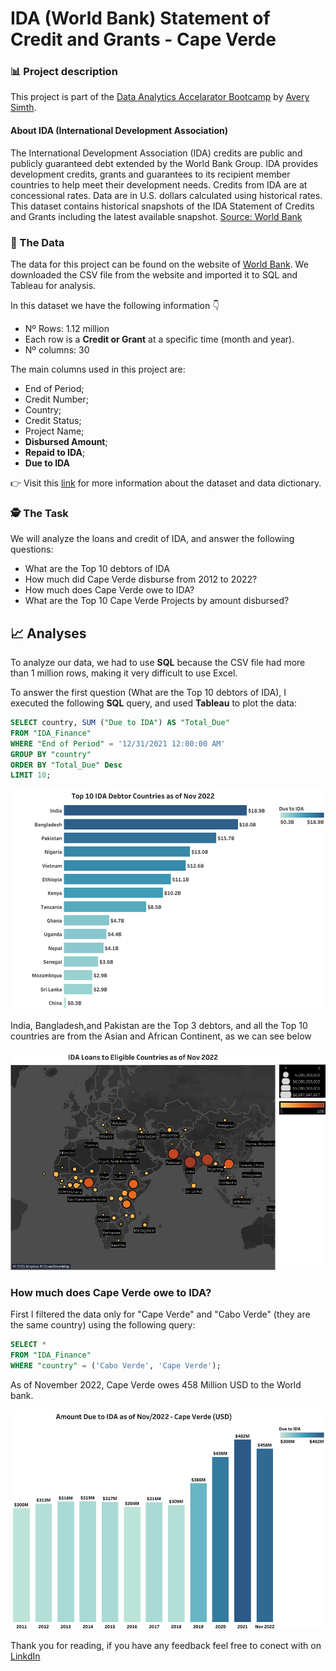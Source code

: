# IDA (World Bank) Statement of Credit and Grants - Cape Verde

### 📊 Project description

This project is part of the [Data Analytics Accelarator Bootcamp](https://www.datacareerjumpstart.com/) by [Avery Simth](https://www.linkedin.com/in/averyjsmith/).

#### About IDA (International Development Association)

The International Development Association (IDA) credits are public and publicly guaranteed debt extended by the World Bank Group. IDA provides development credits, grants and guarantees to its recipient member countries to help meet their development needs. Credits from IDA are at concessional rates. Data are in U.S. dollars calculated using historical rates. This dataset contains historical snapshots of the IDA Statement of Credits and Grants including the latest available snapshot. [Source: World Bank](https://finances.worldbank.org/Loans-and-Credits/IDA-Statement-Of-Credits-and-Grants-Historical-Dat/tdwh-3krx)

### 💾 The Data

The data for this project can be found on the website of [World Bank](https://finances.worldbank.org/Loans-and-Credits/IDA-Statement-Of-Credits-and-Grants-Historical-Dat/tdwh-3krx). We downloaded the CSV file from the website and imported it to SQL and Tableau for analysis.

In this dataset we have the following information 👇

* Nº Rows: 1.12 million
* Each row is a **Credit or Grant** at a specific time (month and year).
* Nº columns: 30

The main columns used in this project are:

* End of Period;
* Credit Number;
* Country;
* Credit Status;
* Project Name;
* **Disbursed Amount**;
* **Repaid to IDA**;
* **Due to IDA**

👉 Visit this [link](https://finances.worldbank.org/Loans-and-Credits/IDA-Statement-Of-Credits-and-Grants-Historical-Dat/tdwh-3krx) for more information about the dataset and data dictionary.

### 🕵️ The Task

We will analyze the loans and credit of IDA, and answer the following questions:

* What are the Top 10 debtors of IDA
* How much did Cape Verde disburse from 2012 to 2022?
* How much does Cape Verde owe to IDA?
* What are the Top 10 Cape Verde Projects by amount disbursed?

## 📈 Analyses

To analyze our data, we had to use **SQL** because the CSV file had more than 1 million rows, making it very difficult to use Excel.

To answer the first question (What are the Top 10 debtors of IDA), I executed the following **SQL** query, and used **Tableau** to plot the data:

``` sql
SELECT country, SUM ("Due to IDA") AS "Total_Due" 
FROM "IDA_Finance" 
WHERE "End of Period" = '12/31/2021 12:00:00 AM' 
GROUP BY "country"
ORDER BY "Total_Due" Desc
LIMIT 10;
```

<img src="projects/images/projects/world_bank/top_10.PNG?raw=true">

India, Bangladesh,and Pakistan are the Top 3 debtors, and all the Top 10 countries are from the Asian and African Continent, as we can see below

<img src="projects/images/projects/world_bank/map.PNG?raw=true">

### How much does Cape Verde owe to IDA?

First I filtered the data only for "Cape Verde" and "Cabo Verde" (they are the same country) using the following query:

``` sql
SELECT * 
FROM "IDA_Finance" 
WHERE "country" = ('Cabo Verde', 'Cape Verde');
```
As of November 2022, Cape Verde owes 458 Million USD to the World bank.

<img src="projects/images/projects/world_bank/cv_debt.PNG?raw=true">

Thank you for reading, if you have any feedback feel free to conect with on [LinkdIn](https://www.linkedin.com/in/kelton-garcia-santos-a75060b3/)